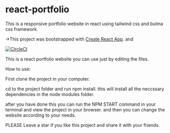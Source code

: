 # react-portfolio
This is a responsive portfolio website in react using tailwind css and bulma css framework.


->This project was bootstrapped with [Create React App](https://github.com/facebookincubator/create-react-app). and 

[![CircleCI](https://circleci.com/gh/kriswep/cra-tailwindcss.svg?style=svg)](https://circleci.com/gh/kriswep/cra-tailwindcss)



This is a react portfolio website you can use just by editing the files.

How to use:

First clone the project in your computer.

cd to the project folder and run npm install.
this will install all the neccssary dependencies in the node modules folder.

after you have done this you can run the NPM START command in your terminal and view the project in your browser.
and then you can change the website according to your needs.

PLEASE Leave a star if you like this project and share it with your friends. 


